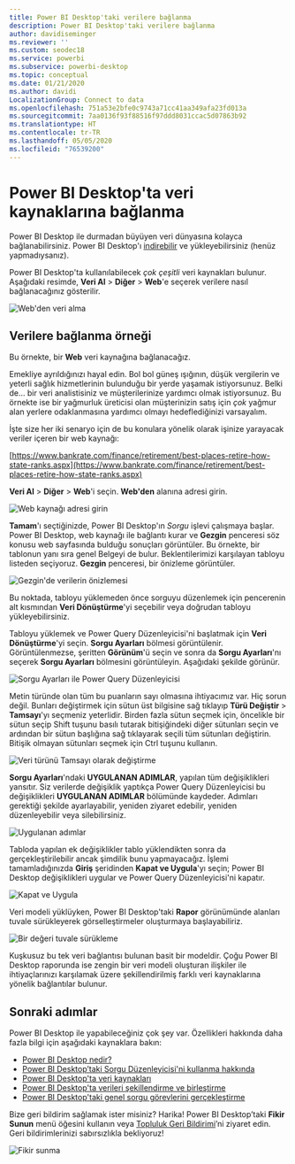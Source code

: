 ```yaml
---
title: Power BI Desktop'taki verilere bağlanma
description: Power BI Desktop'taki verilere bağlanma
author: davidiseminger
ms.reviewer: ''
ms.custom: seodec18
ms.service: powerbi
ms.subservice: powerbi-desktop
ms.topic: conceptual
ms.date: 01/21/2020
ms.author: davidi
LocalizationGroup: Connect to data
ms.openlocfilehash: 751a53e2bfe0c9743a71cc41aa349afa23fd013a
ms.sourcegitcommit: 7aa0136f93f88516f97ddd8031ccac5d07863b92
ms.translationtype: HT
ms.contentlocale: tr-TR
ms.lasthandoff: 05/05/2020
ms.locfileid: "76539200"
---
```

# <a name="connect-to-data-sources-in-power-bi-desktop"></a>Power BI Desktop'ta veri kaynaklarına bağlanma

Power BI Desktop ile durmadan büyüyen veri dünyasına kolayca bağlanabilirsiniz. Power BI Desktop'ı [indirebilir](https://go.microsoft.com/fwlink/?LinkID=521662) ve yükleyebilirsiniz (henüz yapmadıysanız).

Power BI Desktop'ta kullanılabilecek *çok çeşitli* veri kaynakları bulunur. Aşağıdaki resimde, **Veri Al** > **Diğer** > **Web**'e seçerek verilere nasıl bağlanacağınız gösterilir.

![Web'den veri alma](media/desktop-connect-to-data/get-data-from-the-web.png)

## <a name="example-of-connecting-to-data"></a>Verilere bağlanma örneği

Bu örnekte, bir **Web** veri kaynağına bağlanacağız.

Emekliye ayrıldığınızı hayal edin. Bol bol güneş ışığının, düşük vergilerin ve yeterli sağlık hizmetlerinin bulunduğu bir yerde yaşamak istiyorsunuz. Belki de... bir veri analistisiniz ve müşterilerinize yardımcı olmak istiyorsunuz. Bu örnekte ise bir yağmurluk üreticisi olan müşterinizin satış için *çok* yağmur alan yerlere odaklanmasına yardımcı olmayı hedeflediğinizi varsayalım.

İşte size her iki senaryo için de bu konulara yönelik olarak işinize yarayacak veriler içeren bir web kaynağı:

[https://www.bankrate.com/finance/retirement/best-places-retire-how-state-ranks.aspx](https://www.bankrate.com/finance/retirement/best-places-retire-how-state-ranks.aspx)

**Veri Al** > **Diğer** > **Web**'i seçin. **Web'den** alanına adresi girin.

![Web kaynağı adresi girin](media/desktop-connect-to-data/connecttodata_3.png)

**Tamam**'ı seçtiğinizde, Power BI Desktop'ın *Sorgu* işlevi çalışmaya başlar. Power BI Desktop, web kaynağı ile bağlantı kurar ve **Gezgin** penceresi söz konusu web sayfasında bulduğu sonuçları görüntüler. Bu örnekte, bir tablonun yanı sıra genel Belgeyi de bulur. Beklentilerimizi karşılayan tabloyu listeden seçiyoruz. **Gezgin** penceresi, bir önizleme görüntüler.

![Gezgin'de verilerin önizlemesi](media/desktop-connect-to-data/datasources_fromnavigatordialog.png)

Bu noktada, tabloyu yüklemeden önce sorguyu düzenlemek için pencerenin alt kısmından **Veri Dönüştürme**'yi seçebilir veya doğrudan tabloyu yükleyebilirsiniz.

Tabloyu yüklemek ve Power Query Düzenleyicisi'ni başlatmak için **Veri Dönüştürme**'yi seçin. **Sorgu Ayarları** bölmesi görüntülenir. Görüntülenmezse, şeritten **Görünüm**'ü seçin ve sonra da **Sorgu Ayarları**'nı seçerek **Sorgu Ayarları** bölmesini görüntüleyin. Aşağıdaki şekilde görünür.

![Sorgu Ayarları ile Power Query Düzenleyicisi](media/desktop-connect-to-data/designer_gsg_editquery.png)

Metin türünde olan tüm bu puanların sayı olmasına ihtiyacımız var. Hiç sorun değil. Bunları değiştirmek için sütun üst bilgisine sağ tıklayıp **Türü Değiştir** > **Tamsayı**'yı seçmeniz yeterlidir. Birden fazla sütun seçmek için, öncelikle bir sütun seçip Shift tuşunu basılı tutarak bitişiğindeki diğer sütunları seçin ve ardından bir sütun başlığına sağ tıklayarak seçili tüm sütunları değiştirin. Bitişik olmayan sütunları seçmek için Ctrl tuşunu kullanın.

![Veri türünü Tamsayı olarak değiştirme](media/desktop-connect-to-data/designer_gsg_changedatatype.png)

**Sorgu Ayarları**'ndaki **UYGULANAN ADIMLAR**, yapılan tüm değişiklikleri yansıtır. Siz verilerde değişiklik yaptıkça Power Query Düzenleyicisi bu değişiklikleri **UYGULANAN ADIMLAR** bölümünde kaydeder. Adımları gerektiği şekilde ayarlayabilir, yeniden ziyaret edebilir, yeniden düzenleyebilir veya silebilirsiniz.

![Uygulanan adımlar](media/desktop-connect-to-data/designer_gsg_appliedsteps_changedtype.png)

Tabloda yapılan ek değişiklikler tablo yüklendikten sonra da gerçekleştirilebilir ancak şimdilik bunu yapmayacağız. İşlemi tamamladığınızda **Giriş** şeridinden **Kapat ve Uygula**'yı seçin; Power BI Desktop değişiklikleri uygular ve Power Query Düzenleyicisi'ni kapatır.

![Kapat ve Uygula](media/desktop-connect-to-data/connecttodata_closenload.png)

Veri modeli yüklüyken, Power BI Desktop'taki **Rapor** görünümünde alanları tuvale sürükleyerek görselleştirmeler oluşturmaya başlayabiliriz.

![Bir değeri tuvale sürükleme](media/desktop-connect-to-data/connecttodata_dragontoreportview.png)

Kuşkusuz bu tek veri bağlantısı bulunan basit bir modeldir. Çoğu Power BI Desktop raporunda ise zengin bir veri modeli oluşturan ilişkiler ile ihtiyaçlarınızı karşılamak üzere şekillendirilmiş farklı veri kaynaklarına yönelik bağlantılar bulunur.

## <a name="next-steps"></a>Sonraki adımlar
Power BI Desktop ile yapabileceğiniz çok şey var. Özellikleri hakkında daha fazla bilgi için aşağıdaki kaynaklara bakın:

* [Power BI Desktop nedir?](desktop-what-is-desktop.md)
* [Power BI Desktop’taki Sorgu Düzenleyicisi'ni kullanma hakkında](desktop-query-overview.md)
* [Power BI Desktop'ta veri kaynakları](desktop-data-sources.md)
* [Power BI Desktop'ta verileri şekillendirme ve birleştirme](desktop-shape-and-combine-data.md)
* [Power BI Desktop'taki genel sorgu görevlerini gerçekleştirme](desktop-common-query-tasks.md)   

Bize geri bildirim sağlamak ister misiniz? Harika! Power BI Desktop’taki **Fikir Sunun** menü öğesini kullanın veya [Topluluk Geri Bildirimi](https://community.powerbi.com/t5/Community-Feedback/bd-p/community-feedback)’ni ziyaret edin. Geri bildirimlerinizi sabırsızlıkla bekliyoruz!

![Fikir sunma](media/desktop-connect-to-data/sendfeedback.png)

